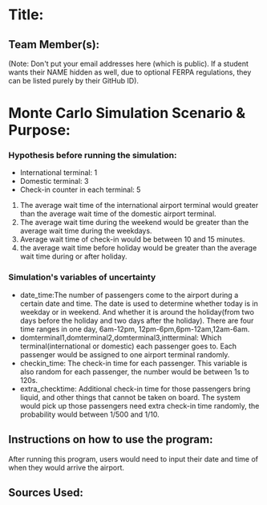 # Title: 

## Team Member(s):
(Note: Don't put your email addresses here (which is public).  If a student wants their NAME hidden as well, due to optional FERPA regulations, they can be listed purely by their GitHub ID).

# Monte Carlo Simulation Scenario & Purpose:

### Hypothesis before running the simulation:

* International terminal: 1
* Domestic terminal: 3
* Check-in counter in each terminal: 5

1. The average wait time of the international airport terminal would greater than the average wait time of the domestic airport terminal.
2. The average wait time during the weekend would be greater than the average wait time during the weekdays.
3. Average wait time of check-in would be between 10 and 15 minutes. 
4. the average wait time before holiday would be greater than the average wait time during or after holiday.
### Simulation's variables of uncertainty
* date_time:The number of passengers come to the airport during a certain date and time. The date is used to determine whether 
  today is in weekday or in weekend. And whether it is around the holiday(from two days before the holiday and two days after   the holiday). There are four time ranges in one day, 6am-12pm, 12pm-6pm,6pm-12am,12am-6am.
* domterminal1,domterminal2,domterminal3,intterminal: Which terminal(international or domestic) each passenger goes to. Each     passenger would be assigned to one airport terminal randomly.
* checkin_time: The check-in time for each passenger. This variable is also random for each passenger, the number would be       between 1s to 120s. 
* extra_checktime: Additional check-in time for those passengers bring liquid, and other things that cannot be taken on board.
  The system would pick up those passengers need extra check-in time randomly, the probability would between 1/500 and 1/10.
## Instructions on how to use the program:
After running this program, users would need to input their date and time of when they would arrive the airport.

## Sources Used:

